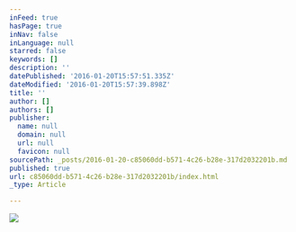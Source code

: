 ```yaml
---
inFeed: true
hasPage: true
inNav: false
inLanguage: null
starred: false
keywords: []
description: ''
datePublished: '2016-01-20T15:57:51.335Z'
dateModified: '2016-01-20T15:57:39.898Z'
title: ''
author: []
authors: []
publisher:
  name: null
  domain: null
  url: null
  favicon: null
sourcePath: _posts/2016-01-20-c85060dd-b571-4c26-b28e-317d2032201b.md
published: true
url: c85060dd-b571-4c26-b28e-317d2032201b/index.html
_type: Article

---
```

![](https://the-grid-user-content.s3-us-west-2.amazonaws.com/28f97b3b-6911-4235-9fb3-dac4dfccd180.png)